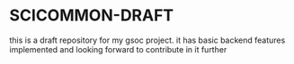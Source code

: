 # SCICOMMON-DRAFT
this is a draft repository for my gsoc project. 
it has basic backend features implemented and looking forward to contribute in it further
